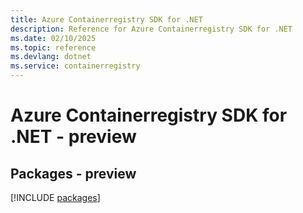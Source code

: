 ```yaml
---
title: Azure Containerregistry SDK for .NET
description: Reference for Azure Containerregistry SDK for .NET
ms.date: 02/10/2025
ms.topic: reference
ms.devlang: dotnet
ms.service: containerregistry
---
```

# Azure Containerregistry SDK for .NET - preview
## Packages - preview
[!INCLUDE [packages](containerregistry-index.md)]